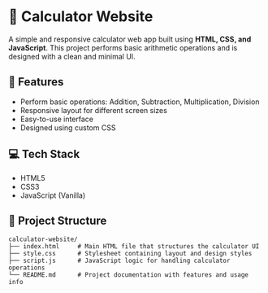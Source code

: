 # 🧮 Calculator Website

A simple and responsive calculator web app built using **HTML, CSS, and JavaScript**. This project performs basic arithmetic operations and is designed with a clean and minimal UI.

## 🚀 Features

- Perform basic operations: Addition, Subtraction, Multiplication, Division
- Responsive layout for different screen sizes
- Easy-to-use interface
- Designed using custom CSS

## 💻 Tech Stack

- HTML5
- CSS3
- JavaScript (Vanilla)

## 📂 Project Structure

```plaintext
calculator-website/
├── index.html     # Main HTML file that structures the calculator UI  
├── style.css      # Stylesheet containing layout and design styles  
├── script.js      # JavaScript logic for handling calculator operations  
└── README.md      # Project documentation with features and usage info  
```

